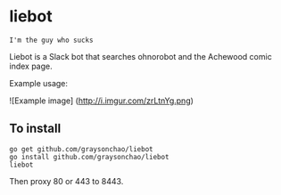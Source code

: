 # liebot
    I'm the guy who sucks

Liebot is a Slack bot that searches ohnorobot and the Achewood comic index page.

Example usage:

![Example image]
(http://i.imgur.com/zrLtnYg.png)

## To install
    go get github.com/graysonchao/liebot
    go install github.com/graysonchao/liebot
    liebot
    
Then proxy 80 or 443 to 8443.
